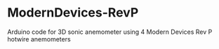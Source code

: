 # ModernDevices-RevP
Arduino code for 3D sonic anemometer using 4 Modern Devices Rev P hotwire anemometers
